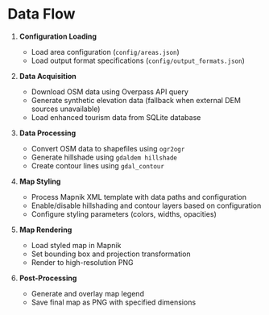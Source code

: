 # Data Flow

1. **Configuration Loading**
   - Load area configuration (`config/areas.json`)
   - Load output format specifications (`config/output_formats.json`)

2. **Data Acquisition**
   - Download OSM data using Overpass API query
   - Generate synthetic elevation data (fallback when external DEM sources unavailable)
   - Load enhanced tourism data from SQLite database

3. **Data Processing**
   - Convert OSM data to shapefiles using `ogr2ogr`
   - Generate hillshade using `gdaldem hillshade`
   - Create contour lines using `gdal_contour`

4. **Map Styling**
   - Process Mapnik XML template with data paths and configuration
   - Enable/disable hillshading and contour layers based on configuration
   - Configure styling parameters (colors, widths, opacities)

5. **Map Rendering**
   - Load styled map in Mapnik
   - Set bounding box and projection transformation
   - Render to high-resolution PNG

6. **Post-Processing**
   - Generate and overlay map legend
   - Save final map as PNG with specified dimensions